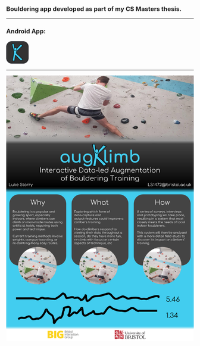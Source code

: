 ### Bouldering app developed as part of my CS Masters thesis.

---

### Android App:  
[<img src="src/Assets/images/icon.png" alt="augKlimb" width="60">](http://bit.ly/akapk)


---

![poster](poster.png)
